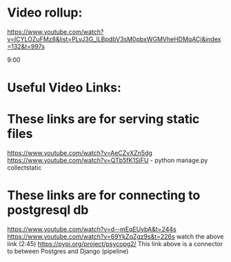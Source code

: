 # Video rollup:
   https://www.youtube.com/watch?v=ICYLOZuFMz8&list=PLvJ3G_lLBpdbV3sM0pbxWGMVheHDMqACj&index=132&t=997s

   9:00


# Useful Video Links:
   
   # These links are for serving static files
   https://www.youtube.com/watch?v=AeCZvXZn5dg
   https://www.youtube.com/watch?v=QTb5fK1SiFU
      - python manage.py collectstatic

   # These links are for connecting to postgresql db
   https://www.youtube.com/watch?v=d--mEqEUybA&t=244s
   https://www.youtube.com/watch?v=69YkZqZgz9s&t=226s
      watch the above link (2:45)
   https://pypi.org/project/psycopg2/
      This link above is a connector to between Postgres and Django (pipeline)
      